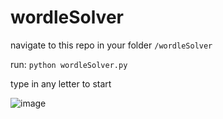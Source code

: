 # wordleSolver

navigate to this repo in your folder
`/wordleSolver`

run: 
`python wordleSolver.py`

type in any letter to start

![image](https://user-images.githubusercontent.com/51217000/182011820-ba541b12-545d-4347-8a2f-fb27a3d74e6d.png)

